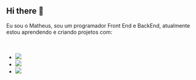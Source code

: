 ## Hi there 👋

  Eu sou o Matheus, sou um programador Front End e BackEnd, atualmente estou aprendendo e criando projetos com:
  <br/>
  <br/>
  <br/>
  - <img src="https://img.shields.io/badge/HTML5-E34F26?style=for-the-badge&logo=html5&logoColor=white"/>
  - <img src="https://img.shields.io/badge/CSS-239120?&style=for-the-badge&logo=css3&logoColor=white"/>
  - <img src="https://img.icons8.com/?size=100&id=Nkym0Ujb8VGI&format=png&color=000000">
  
  
  
